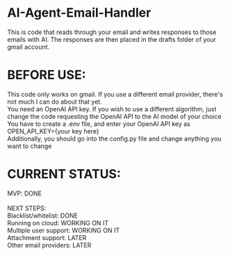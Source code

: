 # AI-Agent-Email-Handler

This is code that reads through your email and writes responses to those emails with AI. The responses are then placed in the drafts folder of your gmail account.

# BEFORE USE:
This code only works on gmail. If you use a different email provider, there's not much I can do about that yet.\
You need an OpenAI API key. If you wish to use a different algorithm, just change the code requesting the OpenAI API to the AI model of your choice\
You have to create a .env file, and enter your OpenAI API key as OPEN_API_KEY={your key here}\
Additionally, you should go into the config.py file and change anything you want to change

# CURRENT STATUS:

MVP: DONE\
\
NEXT STEPS:\
Blacklist/whitelist: DONE\
Running on cloud: WORKING ON IT\
Multiple user support: WORKING ON IT\
Attachment support: LATER\
Other email providers: LATER
